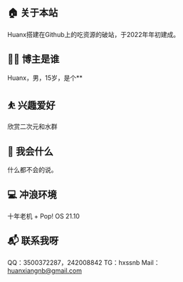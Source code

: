 ## 🏠 关于本站
  Huanx搭建在Github上的吃资源的破站，于2022年年初建成。
## 👨‍💻 博主是谁
Huanx，男，15岁，是个**
## ⛹ 兴趣爱好
欣赏二次元和水群
## 💪 我会什么
什么都不会的说。
## 💻 冲浪环境
十年老机 + Pop! OS 21.10 
## 📬 联系我呀
QQ：3500372287，242008842
TG：hxssnb
Mail：huanxiangnb@gmail.com
